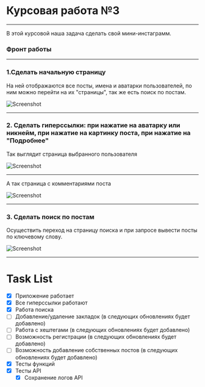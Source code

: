 # Курсовая работа №3
___
В этой курсовой наша задача сделать свой мини-инстаграмм.

### Фронт работы
___
### 1.Сделать начальную страницу
На ней отображаются все посты, имена и аватарки пользователей, по ним можно перейти на их "страницы", так же есть поиск по постам.

![Screenshot](readme/first_page.png)
___
### 2. Сделать гиперссылки: при нажатие на аватарку или никнейм, при нажатие на картинку поста, при нажатие на "Подробнее"
Так выглядит страница выбранного пользователя

![Screenshot](readme/user_page.png)
___
А так страница с комментариями поста

![Screenshot](readme/post_page.png)
___
### 3. Сделать поиск по постам

Осуществить переход на страницу поиска и при запросе вывести посты по ключевому слову.

![Screenshot](readme/search_page.png)
___
# Task List
- [x] Приложение работает
- [x] Все гиперссылки работают
- [x] Работа поиска
- [ ] Добавление/удаление закладок (в следующих обновлениях будет добавлено)
- [ ] Работа с хештегами (в следующих обновлениях будет добавлено)
- [ ] Возможность регистрации (в следующих обновлениях будет добавлено)
- [ ] Возможность добавление собственных постов (в следующих обновлениях будет добавлено)
- [x] Тесты функций
- [x] Тесты API
  - [x] Сохранение логов API